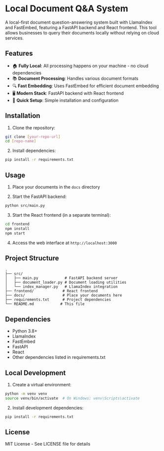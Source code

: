 # Local Document Q&A System

A local-first document question-answering system built with LlamaIndex and FastEmbed, featuring a FastAPI backend and React frontend. This tool allows businesses to query their documents locally without relying on cloud services.

## Features

- 🏠 **Fully Local**: All processing happens on your machine - no cloud dependencies
- 📚 **Document Processing**: Handles various document formats
- 🔍 **Fast Embedding**: Uses FastEmbed for efficient document embedding
- 🖥️ **Modern Stack**: FastAPI backend with React frontend
- 🚀 **Quick Setup**: Simple installation and configuration

## Installation

1. Clone the repository:
```bash
git clone [your-repo-url]
cd [repo-name]
```

2. Install dependencies:
```bash
pip install -r requirements.txt
```

## Usage

1. Place your documents in the `docs` directory

2. Start the FastAPI backend:
```bash
python src/main.py
```

3. Start the React frontend (in a separate terminal):
```bash
cd frontend
npm install
npm start
```

4. Access the web interface at `http://localhost:3000`

## Project Structure

```
.
├── src/
│   ├── main.py            # FastAPI backend server
│   ├── document_loader.py # Document loading utilities
│   └── index_manager.py   # LlamaIndex integration
├── frontend/             # React frontend
├── docs/                 # Place your documents here
├── requirements.txt      # Project dependencies
└── README.md            # This file
```

## Dependencies

- Python 3.8+
- LlamaIndex
- FastEmbed
- FastAPI
- React
- Other dependencies listed in requirements.txt

## Local Development

1. Create a virtual environment:
```bash
python -m venv venv
source venv/bin/activate  # On Windows: venv\Scripts\activate
```

2. Install development dependencies:
```bash
pip install -r requirements.txt
```

## License

MIT License - See LICENSE file for details 